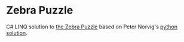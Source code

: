 # Zebra Puzzle

C# LINQ solution to [the Zebra Puzzle](https://en.wikipedia.org/wiki/Zebra_Puzzle) based on Peter Norvig's [python solution](https://www.udacity.com/wiki/cs212/unit-2).

